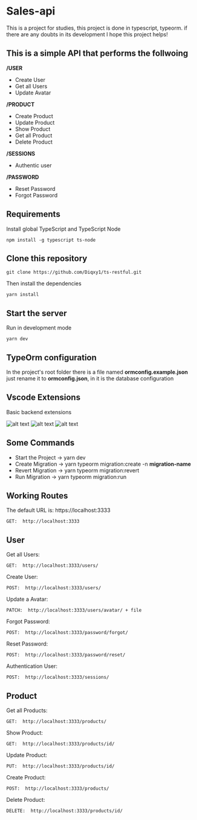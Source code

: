 # Sales-api

This is a project for studies, this project is done in typescript, typeorm. if there are any doubts in its development I hope this project helps!


## This is a simple API that performs the follwoing

**/USER**
- Create User
- Get all Users
- Update Avatar

**/PRODUCT**
- Create Product
- Update Product
- Show Product
- Get all Product
- Delete Product

**/SESSIONS**
- Authentic user

**/PASSWORD**
- Reset Password
- Forgot Password

## Requirements

Install global TypeScript and TypeScript Node

```
npm install -g typescript ts-node
```

## Clone this repository

```
git clone https://github.com/Diqxy1/ts-restful.git
```

Then install the dependencies

```
yarn install
```

## Start the server

Run in development mode

```
yarn dev
```

## TypeOrm configuration

In the project's root folder there is a file named **ormconfig.example.json** just rename it to **ormconfig.json**, in it is the database configuration

## Vscode Extensions

Basic backend extensions

![alt text](https://i.imgur.com/CMD5W0O.png)
![alt text](https://i.imgur.com/tjPGWmL.png)
![alt text](https://i.imgur.com/IEM5n8p.png)

## Some Commands

- Start the Project
-> yarn dev
- Create Migration
-> yarn typeorm migration:create -n **migration-name**
- Revert Migration
-> yarn typeorm migration:revert
- Run Migration
-> yarn typeorm migration:run

## Working Routes

The default URL is: https://localhost:3333

`GET:  http://localhost:3333`

## **User**

Get all Users:

`GET:  http://localhost:3333/users/`

Create User:

`POST:  http://localhost:3333/users/`

Update a Avatar:

`PATCH:  http://localhost:3333/users/avatar/ + file`

Forgot Password:

`POST:  http://localhost:3333/password/forgot/`

Reset Password:

`POST:  http://localhost:3333/password/reset/`

Authentication User:

`POST:  http://localhost:3333/sessions/`


## **Product**

Get all Products:

`GET:  http://localhost:3333/products/`

Show Product:

`GET:  http://localhost:3333/products/id/`

Update Product:

`PUT:  http://localhost:3333/products/id/`

Create Product:

`POST:  http://localhost:3333/products/`

Delete Product:

`DELETE:  http://localhost:3333/products/id/`
